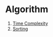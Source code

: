 # Algorithm

1. [Time Complexity](https://github.com/coolanant/Algorithm/blob/master/01-TimeComplexity.md)
2. [Sorting]()

